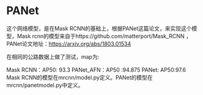 ﻿# PANet
这个网络模型，是在Mask RCNN的基础上，根据PANet这篇论文，来实现这个模型，Mask rcnn的模型来自于https://github.com/matterport/Mask_RCNN ，PANet论文地址：https://arxiv.org/abs/1803.01534

在相同的公路数据上做了测试，map为:

Mask RCNN：AP50: 93.3
PANet_AFN：AP50 :94.875
PANet:  AP50:97.6
Mask RCNN的模型在mrcnn/model.py定义。PANet的模型在mrcnn/panetmodel.py中定义。

